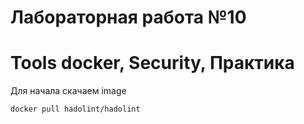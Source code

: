 # Лабораторная работа №10
# Tools docker, Security, Практика 


Для начала скачаем image 
```sh
docker pull hadolint/hadolint
```



